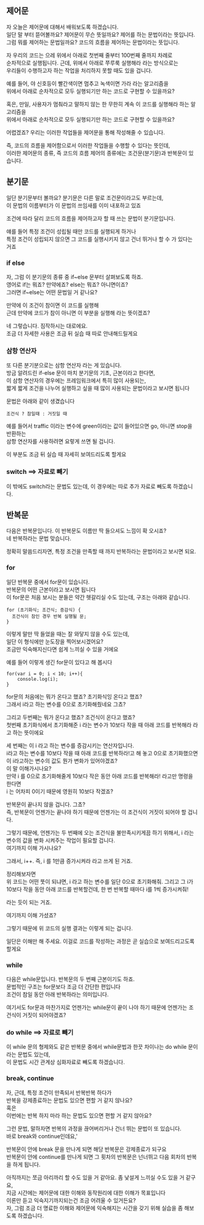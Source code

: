 ## 제어문

자 오늘은 제어문에 대해서 배워보도록 하겠습니다.  
일단 말 부터 뜯어볼까요? 제어문이 무슨 뜻일까요? 제어를 하는 문법이라는 뜻입니다.  
그럼 뭐를 제어하는 문법일까요? 코드의 흐름을 제어하는 문법이라는 뜻입니다.

자 우리의 코드는 으레 위에서 아래로 첫번째 줄부터 100번째 줄까지 차례로  
순차적으로 실행됩니다. 근데, 위에서 아래로 쭈루룩 실행해라 라는 방식으로는  
우리들이 수행하고자 하는 작업을 처리하지 못할 때도 있을 겁니다.

예를 들어, 야 신호등이 빨간색이면 멈추고 녹색이면 가라 라는 알고리즘을  
위에서 아래로 순차적으로 모두 실행되기만 하는 코드로 구현할 수 있을까요?

혹은, 만일, 사용자가 멈춰라고 말하지 않는 한 무한히 계속 이 코드를 실행해라 하는 알고리즘을  
위에서 아래로 순차적으로 모두 실행되기만 하는 코드로 구현할 수 있을까요?

어렵겠죠? 우리는 이러한 작업들을 제어문을 통해 작성해줄 수 있습니다.

즉, 코드의 흐름을 제어함으로서 이러한 작업들을 수행할 수 있다는 뜻인데,  
이러한 제어문의 종류, 즉 코드의 흐름 제어의 종류에는 조건문(분기문)과 반복문이 있습니다.

## 분기문

일단 분기문부터 볼까요? 분기문은 다른 말로 조건문이라고도 부르는데,  
이 문법의 이름부터가 이 문법의 쓰임새를 이미 내포하고 있죠

조건에 따라 달리 코드의 흐름을 제어하고자 할 때 쓰는 문법이 분기문입니다.

얘를 들어 특정 조건이 성립될 때만 코드를 실행되게 하거나  
특정 조건이 성립되지 않으면 그 코드를 실행시키지 않고 건너 뛰거나 할 수 가 있다는 거죠

### if else

자, 그럼 이 분기문의 종류 중 if~else 문부터 살펴보도록 하죠.  
영어로 if는 뭐죠? 만약에죠? else는 뭐죠? 아니면이죠?  
그러면 if~else는 어떤 문법일 거 같나요?   

만약에 이 조건이 참이면 이 코드를 실행해  
근데 만약에 코드가 참이 아니면 이 부분을 실행해 라는 뜻이겠죠?
 
네 그렇습니다. 짐작하시는 대로에요.  
조금 더 자세한 사용은 조금 뒤 실습 때 따로 안내해드릴게요

### 삼항 연산자

또 다른 분기분으로는 삼항 연산자 라는 게 있습니다.  
방금 알려드린 if-else 문이 마치 분기문의 기초, 근본이라고 한다면,  
이 삼항 연산자의 경우에는 프레임워크에서 특히 많이 사용되는,  
짧게 짧게 조건을 나누어 실행하고 싶을 때 많이 사용되는 문법이라고 보시면 됩니다

문법은 아래와 같이 생겼습니다

`조건식 ? 참일때 : 거짓일 때`

예를 들어서 traffic 이라는 변수에 green이라는 값이 들어있으면 go, 아니면 stop을 반환하는  
삼항 연산자를 사용하려면 요렇게 쓰면 될 겁니다. 

이 부분도 조금 뒤 실습 때 자세히 보여드리도록 할게요

### switch ==> 자료로 빼기

이 밖에도 switch라는 문법도 있는데, 이 경우에는 따로 추가 자료로 빼도록 하겠습니다.

## 반복문

다음은 반복문입니다. 이 반복문도 이름만 딱 들으셔도 느낌이 확 오시죠?  
네 반복하라는 문법 맞습니다.

정확히 말씀드리자면, 특정 조건을 만족할 때 까지 반복하라는 문법이라고 보시면 되요.

### for

일단 반복문 중에서 for문이 있습니다.   
반복문의 어떤 근본이라고 보시면 됩니다  
이 for문은 처음 보시는 분들은 약간 헷갈리실 수도 있는데, 구조는 아래와 같습니다.

```
for (초기화식; 조건식; 증감식) {
  조건식이 참인 경우 반복 실행될 문;
}
```

이렇게 말만 딱 들었을 때는 잘 와닿지 않을 수도 있는데,  
일단 이 형식에만 눈도장을 찍어보시겠어요?  
조금만 익숙해지신다면 쉽게 느끼실 수 있을 거에요  

예를 들어 이렇게 생긴 for문이 있다고 해 봅시다

```
for(var i = 0; i < 10; i++){
    console.log(i);
}
```

for문의 처음에는 뭐가 온다고 했죠? 초기화식잉 온다고 했죠?  
그래서 i라고 하는 변수를 0으로 초기화해줬네요 그쵸?

그리고 두번째는 뭐가 온다고 했죠? 조건식이 온다고 했죠?  
첫번째 초기화식에서 초기화해준 i 라는 변수가 10보다 작을 때 아래 코드를 반복해라 라고 하는 뜻이에요  

세 번째는 이 i 라고 하는 변수를 증감시키는 연산자입니다.  
i라고 하는 변수를 10보다 작을 때 아래 코드를 반복하라!고 해 놓고 0으로 초기화했으면 이 i라고하는 변수의 값도 뭔가 변화가 있어야겠죠?  
이 말 이해가시나요?  
만약 i 를 0으로 초기화해줄게 10보다 작은 동안 아래 코드를 반복해라! 라고만 명령을 한다면  
i 는 어차피 0이기 때문에 영원히 10보다 작겠죠?

반복문이 끝나지 않을 겁니다. 그쵸?  
즉, 반복문이 언젠가는 끝나야 하기 때문에 언젠가는 이 조건식이 거짓이 되어야 할 겁니다. 

그렇기 때문에, 언젠가는 두 번째에 오는 조건식을 불만족시키게끔 하기 위해서, i 라는 변수의 값을 변화 시켜주는 작업이 필요할 겁니다.  
여기까지 이해 가시나요?

그래서, i++. 즉, i 를 1만큼 증가시켜라 라고 쓰게 된 거죠.

정리해보자면  
위 코드는 어떤 뚯이 되냐면, i 라고 하는 변수를 일단 0으로 초기화해줘. 그리고 그 i가 10보다 작을 동안 아래 코드를 반복할건데, 한 번 반복할 때마다 i를 1씩 증가시켜줘!

라는 듯이 되는 거죠. 

여기까지 이해 가셨죠?

그렇기 때문에 위 코드의 실행 결과는 이렇게 되는 겁니다.

일단은 이해만 해 주세요. 이걸로 코드를 작성하는 과정은 곧 실습으로 보여드리고도록 할게요


### while

다음은 while문입니다. 반복문의 두 번째 근본이기도 하죠.  
문법적인 구조는 for문보다 조금 더 간단한 편입니다  
조건이 참일 동안 아래 반복하라는 의미입니다.

여기서도 for문과 마찬가지로 언젠가는 while문이 끝이 나야 하기 때문에 언젠가는 조건식이 거짓이 되어야겠죠?

### do while ==> 자료로 빼기

이 while 문의 형제와도 같은 반복문 중에서 while문법과 한끗 차이나는 do while 문이라는 문법도 있는데,  
이 문법도 시간 관계상 심화자료로 빼도록 하겠습니다.

### break, continue

자, 근데, 특정 조건이 만족되서 반복반복 하다가  
반복을 강제종료하는 문법도 있으면 편할 거 같지 않나요?  
혹은  
이번에는 반복 하지 마라 하는 문법도 있으면 편할 거 같지 않아요?

그런 문법, 말하자면 반복의 과정을 끊어버리거나 건너 뛰는 문법이 또 있습니다.  
바로 break와 continue인데요,'

반복문이 안에 break 문을 만나게 되면 해당 반복문은 강제종료가 되구요  
반복문이 안에 continue를 만나게 되면 그 횟차의 반복문은 넌너뛰고 다음 회차의 반복을 하게 됩니다.

아직까지는 쪼금 아리까리 할 수도 있을 거 같아요. 좀 낯설게 느끼실 수도 있을 거 같구요,  
지금 시간에는 제어문에 대한 이해와 동작원리에 대한 이해가 목표입니다  
이론만 듣고 익숙지기까지되는건 조금 어려울 수 있거든요?  
자, 그럼 조금 더 명료한 이해와 제어문에 익숙해지는 시간을 갖기 위해 실습을 좀 해보도록 하겠습니다.